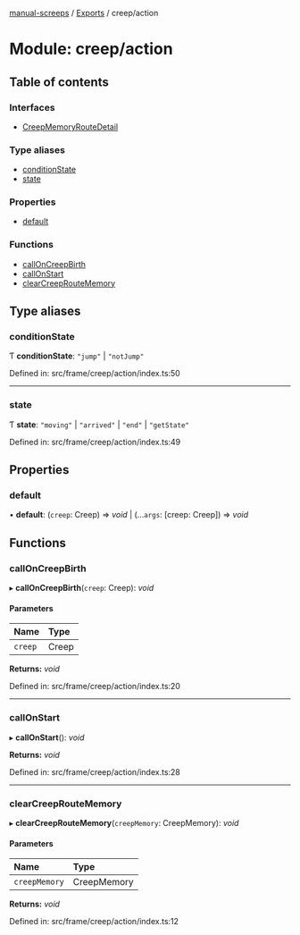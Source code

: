 [manual-screeps](../README.md) / [Exports](../modules.md) / creep/action

# Module: creep/action

## Table of contents

### Interfaces

- [CreepMemoryRouteDetail](../interfaces/creep_action.creepmemoryroutedetail.md)

### Type aliases

- [conditionState](creep_action.md#conditionstate)
- [state](creep_action.md#state)

### Properties

- [default](creep_action.md#default)

### Functions

- [callOnCreepBirth](creep_action.md#calloncreepbirth)
- [callOnStart](creep_action.md#callonstart)
- [clearCreepRouteMemory](creep_action.md#clearcreeproutememory)

## Type aliases

### conditionState

Ƭ **conditionState**: ``"jump"`` \| ``"notJump"``

Defined in: src/frame/creep/action/index.ts:50

___

### state

Ƭ **state**: ``"moving"`` \| ``"arrived"`` \| ``"end"`` \| ``"getState"``

Defined in: src/frame/creep/action/index.ts:49

## Properties

### default

• **default**: (`creep`: Creep) => *void* \| (...`args`: [creep: Creep]) => *void*

## Functions

### callOnCreepBirth

▸ **callOnCreepBirth**(`creep`: Creep): *void*

#### Parameters

| Name | Type |
| :------ | :------ |
| `creep` | Creep |

**Returns:** *void*

Defined in: src/frame/creep/action/index.ts:20

___

### callOnStart

▸ **callOnStart**(): *void*

**Returns:** *void*

Defined in: src/frame/creep/action/index.ts:28

___

### clearCreepRouteMemory

▸ **clearCreepRouteMemory**(`creepMemory`: CreepMemory): *void*

#### Parameters

| Name | Type |
| :------ | :------ |
| `creepMemory` | CreepMemory |

**Returns:** *void*

Defined in: src/frame/creep/action/index.ts:12
